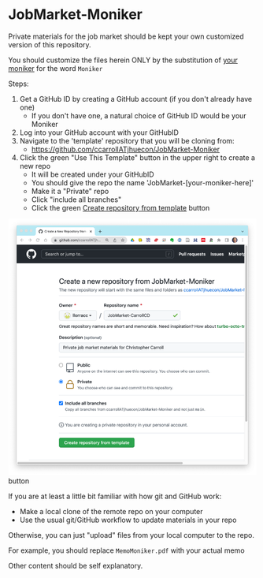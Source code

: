 # JobMarket-Moniker

Private materials for the job market should be kept your own customized version of this repository.

You should customize the files herein ONLY by the substitution of [your moniker](https://github.com/llorracc/JobMarket/blob/master/Notation#Moniker) for the word `Moniker`

Steps:

1. Get a GitHub ID by creating a GitHub account (if you don't already have one)
   * If you don't have one, a natural choice of GitHub ID would be your Moniker
1. Log into your GitHub account with your GitHubID
1. Navigate to the 'template' repository that you will be cloning from:
   * https://github.com/ccarrollATjhuecon/JobMarket-Moniker
1. Click the green "Use This Template" button in the upper right to create a new repo
   * It will be created under your GitHubID
   * You should give the repo the name 'JobMarket-[your-moniker-here]'
   * Make it a "Private" repo
   * Click "include all branches"
   * Click the green [Create repository from template]() button

![](Create-Your-JobMarket-Repo.png) button
   

If you are at least a little bit familiar with how git and GitHub work:
   * Make a local clone of the remote repo on your computer
   * Use the usual git/GitHub workflow to update materials in your repo
   
Otherwise, you can just "upload" files from your local computer to the repo.

For example, you should replace `MemoMoniker.pdf` with your actual memo 

Other content should be self explanatory.


